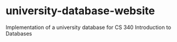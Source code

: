 # university-database-website
Implementation of a university database for CS 340 Introduction to Databases
